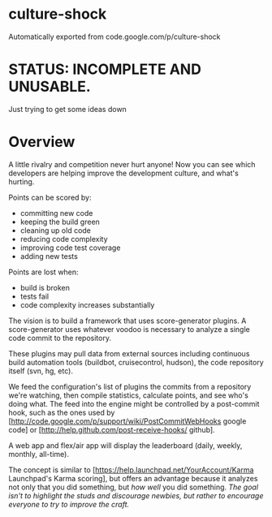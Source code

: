 # culture-shock
Automatically exported from code.google.com/p/culture-shock

# STATUS: INCOMPLETE AND UNUSABLE.

Just trying to get some ideas down

# Overview

A little rivalry and competition never hurt anyone!  Now you can see which developers are helping improve the development culture, and what's hurting.

Points can be scored by:
 * committing new code
 * keeping the build green
 * cleaning up old code
 * reducing code complexity
 * improving code test coverage
 * adding new tests

Points are lost when:
 * build is broken
 * tests fail
 * code complexity increases substantially

The vision is to build a framework that uses score-generator plugins.  A score-generator uses whatever voodoo is necessary to analyze a single code commit to the repository.

These plugins may pull data from external sources including continuous build automation tools (buildbot, cruisecontrol, hudson), the code repository itself (svn, hg, etc). 

We feed the configuration's list of plugins the commits from a repository we're watching, then compile statistics, calculate points, and see who's doing what.  The feed into the engine might be controlled by a post-commit hook, such as the ones used by [http://code.google.com/p/support/wiki/PostCommitWebHooks google code] or [http://help.github.com/post-receive-hooks/ github].

A web app and flex/air app will display the leaderboard (daily, weekly, monthly, all-time).

The concept is similar to [https://help.launchpad.net/YourAccount/Karma Launchpad's Karma scoring], but offers an advantage because it analyzes not only that you did something, but _how well_ you did something.  *The goal isn't to highlight the studs and discourage newbies, but rather to encourage everyone to try to improve the craft.*
